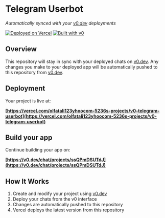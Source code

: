 # Telegram Userbot

*Automatically synced with your [v0.dev](https://v0.dev) deployments*

[![Deployed on Vercel](https://img.shields.io/badge/Deployed%20on-Vercel-black?style=for-the-badge&logo=vercel)](https://vercel.com/olfatali123yhoocom-5236s-projects/v0-telegram-userbot)
[![Built with v0](https://img.shields.io/badge/Built%20with-v0.dev-black?style=for-the-badge)](https://v0.dev/chat/projects/ssQPmDSUTdJ)

## Overview

This repository will stay in sync with your deployed chats on [v0.dev](https://v0.dev).
Any changes you make to your deployed app will be automatically pushed to this repository from [v0.dev](https://v0.dev).

## Deployment

Your project is live at:

**[https://vercel.com/olfatali123yhoocom-5236s-projects/v0-telegram-userbot](https://vercel.com/olfatali123yhoocom-5236s-projects/v0-telegram-userbot)**

## Build your app

Continue building your app on:

**[https://v0.dev/chat/projects/ssQPmDSUTdJ](https://v0.dev/chat/projects/ssQPmDSUTdJ)**

## How It Works

1. Create and modify your project using [v0.dev](https://v0.dev)
2. Deploy your chats from the v0 interface
3. Changes are automatically pushed to this repository
4. Vercel deploys the latest version from this repository
